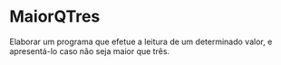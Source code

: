 # MaiorQTres
Elaborar um programa que efetue a leitura de um determinado valor, e apresentá-lo caso não seja maior que três.
